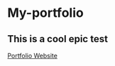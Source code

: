 # My-portfolio

## This is a cool epic test

[Portfolio Website](https://lukewsc.github.io/Year-11-portfolio/)
